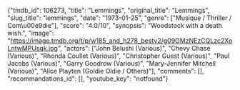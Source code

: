 {"tmdb_id": 106273, "title": "Lemmings", "original_title": "Lemmings", "slug_title": "lemmings", "date": "1973-01-25", "genre": ["Musique / Thriller / Com\u00e9die"], "score": "4.0/10", "synopsis": "Woodstock with a death wish.", "image": "https://image.tmdb.org/t/p/w185_and_h278_bestv2/g09OMzNEzCQLzc2XoLntwMPUsqk.jpg", "actors": ["John Belushi (Various)", "Chevy Chase (Various)", "Rhonda Coullet (Various)", "Christopher Guest (Various)", "Paul Jacobs (Various)", "Garry Goodrow (Various)", "Mary-Jennifer Mitchell (Various)", "Alice Playten (Goldie Oldie / Others)"], "comments": [], "recommandations_id": [], "youtube_key": "notfound"}